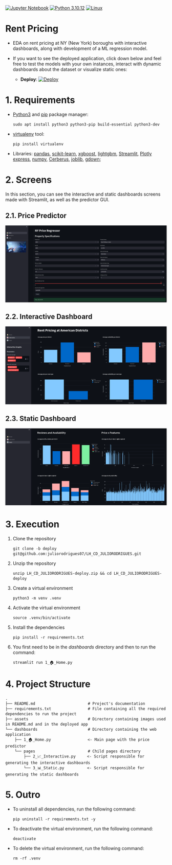 [![Jupyter Notebook](https://img.shields.io/badge/jupyter-%23FA0F00.svg?style=for-the-badge&logo=jupyter&logoColor=ffffff)](https://jupyter.org/)
[![Python 3.10.12](https://img.shields.io/badge/Python-3776AB?style=for-the-badge&logo=python&logoColor=white)](https://www.python.org/downloads/release/python-3106/)
[![Linux](https://img.shields.io/badge/Linux-FCC624?style=for-the-badge&logo=linux&logoColor=black)](https://www.linux.org/)
# Rent Pricing

- EDA on rent pricing at NY (New York) boroughs with interactive dashboards, along with development of a ML regression model.

- If you want to see the deployed application, click down below and feel free to test the models with your own instances, interact with dynamic dashboards about the dataset or visualize static ones:

     - **Deploy**: [![Deploy](https://img.shields.io/website-up-down-green-red/http/monip.org.svg)](https://rent-pricing.streamlit.app/)
 
# 1. Requirements

- [Python3](https://python.org) and [pip](https://pip.pypa.io/en/stable/installation/) package manager:

      sudo apt install python3 python3-pip build-essential python3-dev
 
- [virtualenv](https://virtualenv.pypa.io/en/latest/) tool:

      pip install virtualenv

- Libraries: [pandas](https://pandas.pydata.org/), [scikit-learn](https://scikit-learn.org/stable/index.html), [xgboost](https://xgboost.readthedocs.io/en/stable/), [lightgbm](https://lightgbm.readthedocs.io/en/stable/), [Streamlit](https://streamlit.io/), [Plotly express](https://plotly.com/python/plotly-express/), [numpy](https://numpy.org/), [Cerberus](https://docs.python-cerberus.org/), [joblib](https://joblib.readthedocs.io/en/latest/index.html), [gdown](https://pypi.org/project/gdown/);

# 2. Screens

In this section, you can see the interactive and static dashboards screens made with Streamlit, as well as the predictor GUI.

## 2.1. Price Predictor
![Predictor](/assets/predictor.png)

## 2.2. Interactive Dashboard
![Interactive](/assets/interactive.png)

## 2.3. Static Dashboard
![Static](/assets/static.png)
  
# 3. Execution

1. Clone the repository

       git clone -b deploy git@github.com:juliorodrigues07/LH_CD_JULIORODRIGUES.git

2. Unzip the repository

       unzip LH_CD_JULIORODRIGUES-deploy.zip && cd LH_CD_JULIORODRIGUES-deploy

2. Create a virtual environment

       python3 -m venv .venv

3. Activate the virtual environment

       source .venv/bin/activate

4. Install the dependencies

       pip install -r requirements.txt

5. You first need to be in the _dashboards_ directory and  then to run the command:
     
       streamlit run 1_🏠_Home.py

# 4. Project Structure

    .
    ├── README.md                       # Project's documentation
    ├── requirements.txt                # File containing all the required dependencies to run the project
    ├── assets                          # Directory containing images used in README.md and in the deployed app
    └── dashboards                      # Directory containing the web application
        ├── 1_🏠_Home.py                <- Main page with the price predictor
        └── pages                       # Child pages directory
            ├── 2_📈_Interactive.py     <- Script responsible for generating the interactive dashboards
            └── 3_📊_Static.py          <- Script responsible for generating the static dashboards

# 5. Outro

- To uninstall all dependencies, run the following command:

      pip uninstall -r requirements.txt -y

- To deactivate the virtual environment, run the following command:

      deactivate

- To delete the virtual environment, run the following command:

      rm -rf .venv
